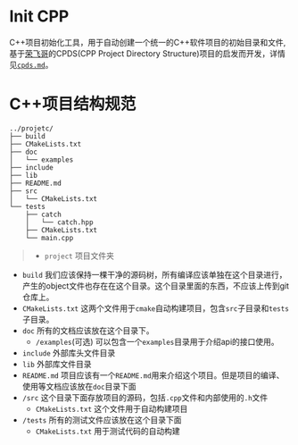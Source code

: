 # Init CPP
C++项目初始化工具，用于自动创建一个统一的C++软件项目的初始目录和文件,基于[荣飞哥](https://github.com/zhaohuaxishi)的CPDS(CPP Project Directory Structure)项目的启发而开发，详情见[`cpds.md`](./cpds.md)。

# C++项目结构规范

```
../projetc/
├── build
├── CMakeLists.txt
├── doc
│   └── examples
├── include
├── lib
├── README.md
├── src
│   └── CMakeLists.txt
└── tests
    ├── catch
    │   └── catch.hpp
    ├── CMakeLists.txt
    └── main.cpp
```

> - `project`
  项目文件夹
 - `build`
 我们应该保持一棵干净的源码树，所有编译应该单独在这个目录进行，产生的object文件也存在在这个目录。这个目录里面的东西，不应该上传到git仓库上。
 - `CMakeLists.txt`
 这两个文件用于`cmake`自动构建项目，包含`src`子目录和`tests`子目录。
 - `doc`
 所有的文档应该放在这个目录下。
   - `/examples`(可选)
   可以包含一个`examples`目录用于介绍api的接口使用。
 - `include`
 外部库头文件目录
 - `lib`
 外部库文件目录
 - `README.md`
 项目应该有一个`README.md`用来介绍这个项目。但是项目的编译、使用等文档应该放在`doc`目录下面
 - `/src`
 这个目录下面存放项目的源码，包括`.cpp`文件和内部使用的`.h`文件
   - `CMakeLists.txt`
  这个文件用于自动构建项目
 - `/tests`
  所有的测试文件应该放在这个目录下面
   - `CMakeLists.txt`
  用于测试代码的自动构建
